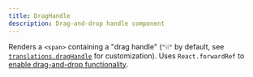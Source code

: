 ```yaml
---
title: DragHandle
description: Drag-and-drop handle component
---
```


Renders a `<span>` containing a "drag handle" (`"⁞⁞"` by default, see [`translations.dragHandle`](./querybuilder#translations) for customization). Uses `React.forwardRef` to [enable drag-and-drop functionality](../dnd).
